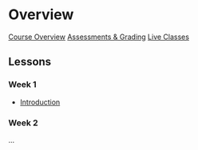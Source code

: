 # Overview

[Course Overview](course-overview.md)
[Assessments & Grading](assessments.md)
[Live Classes](live-classes.md)

## Lessons

### Week 1

- [Introduction](lessons/week-1.md)

### Week 2

...
